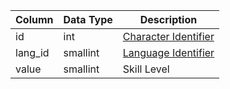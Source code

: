 | Column  | Data Type | Description                                                                                 |
| ------- | --------- | ------------------------------------------------------------------------------------------- |
| id      | int       | [Character Identifier](character_data.md)                                                   |
| lang_id | smallint  | [Language Identifier](https://eqemu.gitbook.io/server/categories/reference-lists/languages) |
| value   | smallint  | Skill Level                                                                                 |